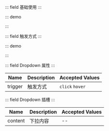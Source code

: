 ::: field 基础使用
:::

::: demo

<template>
  <lay-dropdown>
    <lay-button>下拉菜单</lay-button>
    <template #content>
        <lay-dropdown-item>选项一</lay-dropdown-item>
        <lay-dropdown-item>选项二</lay-dropdown-item>
        <lay-dropdown-item>选项三</lay-dropdown-item>
    </template>
  </lay-dropdown>
</template>

<script>
import { ref } from 'vue'

export default {
  setup() {

    return {
    }
  }
}
</script>

:::

::: field 触发方式
:::

::: demo

<template>
  <lay-dropdown trigger="hover">
    <lay-button>Hover 触发</lay-button>
    <template #content>
        <lay-dropdown-item>选项一</lay-dropdown-item>
        <lay-dropdown-item>选项二</lay-dropdown-item>
        <lay-dropdown-item>选项三</lay-dropdown-item>
    </template>
  </lay-dropdown>
  &nbsp;&nbsp;
    <lay-dropdown>
    <lay-button>Click 触发</lay-button>
    <template #content>
        <lay-dropdown-item>选项一</lay-dropdown-item>
        <lay-dropdown-item>选项二</lay-dropdown-item>
        <lay-dropdown-item>选项三</lay-dropdown-item>
    </template>
  </lay-dropdown>
</template>

<script>
import { ref } from 'vue'

export default {
  setup() {

    return {
    }
  }
}
</script>

:::

::: field Dropdown 属性
:::

| Name   | Description | Accepted Values  |
| ------- | -------- | --------------- |
| trigger | 触发方式 | `click` `hover` |

::: field Dropdown 插槽
:::

| Name   | Description | Accepted Values  |
| ------- | -------- | --------------- |
| content | 下拉内容 | -- |

